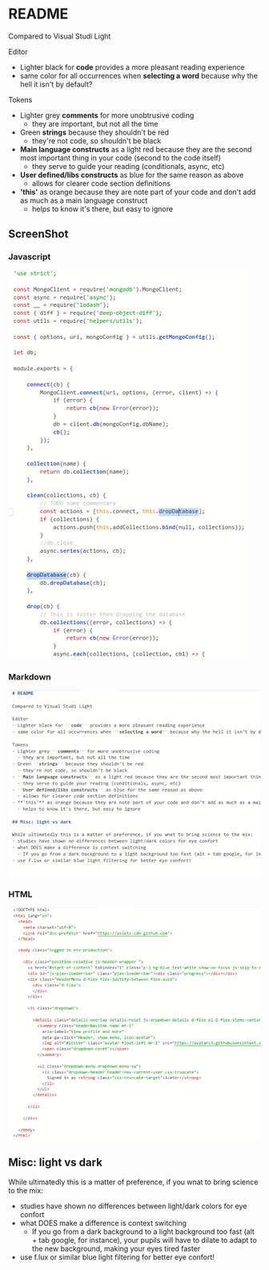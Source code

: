 # README

Compared to Visual Studi Light

Editor
- Lighter black for **code** provides a more pleasant reading experience
- same color for all occurrences when **selecting a word** because why the hell it isn't by default?

Tokens
- Lighter grey **comments** for more unobtrusive coding
  - they are important, but not all the time
- Green **strings** because they shouldn't be red
  - they're not code, so shouldn't be black
- **Main language constructs** as a light red because they are the second most important thing in your code (second to the code itself)
  - they serve to guide your reading (conditionals, async, etc)
- **User defined/libs constructs** as blue for the same reason as above
  - allows for clearer code section definitions
- **'this'** as orange because they are note part of your code and don't add as much as a main language construct
  - helps to know it's there, but easy to ignore

## ScreenShot

### Javascript
![ScreenShot](https://raw.githubusercontent.com/icetbr/vscode-theme-minimalist/master/static/sampleJs.png)

### Markdown
![ScreenShot](https://raw.githubusercontent.com/icetbr/vscode-theme-minimalist/master/static/sampleMd.png)

### HTML
![ScreenShot](https://raw.githubusercontent.com/icetbr/vscode-theme-minimalist/master/static/sampleHtml.png)

## Misc: light vs dark

While ultimatedly this is a matter of preference, if you wnat to bring science to the mix:
- studies have shown no differences between light/dark colors for eye confort
- what DOES make a difference is context switching
  - If you go from a dark background to a light background too fast (alt + tab google, for instance), your pupils will have to dilate to adapt to the new background, making your eyes tired faster
- use f.lux or similar blue light filtering for better eye confort!